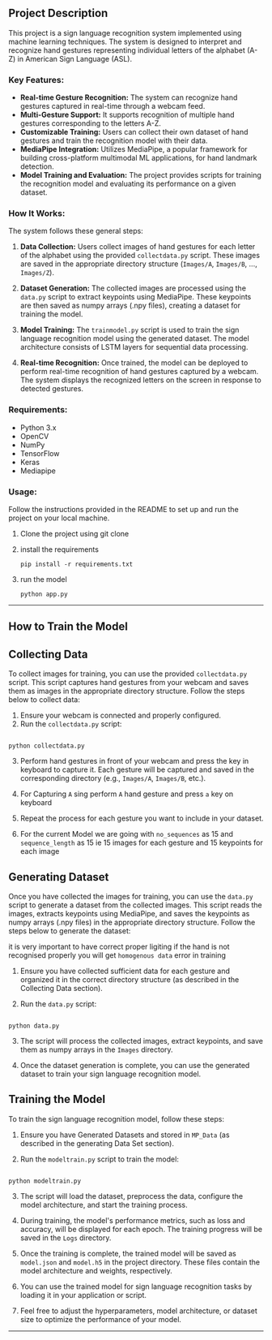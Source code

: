 ## Project Description

This project is a sign language recognition system implemented using machine learning techniques. The system is designed to interpret and recognize hand gestures representing individual letters of the alphabet (A-Z) in American Sign Language (ASL).

### Key Features:

- **Real-time Gesture Recognition:** The system can recognize hand gestures captured in real-time through a webcam feed.
- **Multi-Gesture Support:** It supports recognition of multiple hand gestures corresponding to the letters A-Z.
- **Customizable Training:** Users can collect their own dataset of hand gestures and train the recognition model with their data.
- **MediaPipe Integration:** Utilizes MediaPipe, a popular framework for building cross-platform multimodal ML applications, for hand landmark detection.
- **Model Training and Evaluation:** The project provides scripts for training the recognition model and evaluating its performance on a given dataset.

### How It Works:

The system follows these general steps:

1. **Data Collection:** Users collect images of hand gestures for each letter of the alphabet using the provided `collectdata.py` script. These images are saved in the appropriate directory structure (`Images/A`, `Images/B`, ..., `Images/Z`).

2. **Dataset Generation:** The collected images are processed using the `data.py` script to extract keypoints using MediaPipe. These keypoints are then saved as numpy arrays (.npy files), creating a dataset for training the model.

3. **Model Training:** The `trainmodel.py` script is used to train the sign language recognition model using the generated dataset. The model architecture consists of LSTM layers for sequential data processing.

4. **Real-time Recognition:** Once trained, the model can be deployed to perform real-time recognition of hand gestures captured by a webcam. The system displays the recognized letters on the screen in response to detected gestures.

### Requirements:

- Python 3.x
- OpenCV
- NumPy
- TensorFlow
- Keras
- Mediapipe

### Usage:

Follow the instructions provided in the README to set up and run the project on your local machine.

1. Clone the project using git clone
2. install the requirements

   ```
   pip install -r requirements.txt
   ```

3. run the model
   ```
   python app.py
   ```

---

## How to Train the Model

## Collecting Data

To collect images for training, you can use the provided `collectdata.py` script. This script captures hand gestures from your webcam and saves them as images in the appropriate directory structure. Follow the steps below to collect data:

1. Ensure your webcam is connected and properly configured.
2. Run the `collectdata.py` script:

```

python collectdata.py

```

3. Perform hand gestures in front of your webcam and press the key in keyboard to capture it. Each gesture will be captured and saved in the corresponding directory (e.g., `Images/A`, `Images/B`, etc.).
4. For Capturing `A` sing perform `A` hand gesture and press `a` key on keyboard

5. Repeat the process for each gesture you want to include in your dataset.
6. For the current Model we are going with `no_sequences` as 15 and `sequence_length` as 15 ie 15 images for each gesture and 15 keypoints for each image

## Generating Dataset

Once you have collected the images for training, you can use the `data.py` script to generate a dataset from the collected images. This script reads the images, extracts keypoints using MediaPipe, and saves the keypoints as numpy arrays (.npy files) in the appropriate directory structure. Follow the steps below to generate the dataset:

it is very important to have correct proper ligiting if the hand is not recognised properly you will get `homogenous data` error in training

1. Ensure you have collected sufficient data for each gesture and organized it in the correct directory structure (as described in the Collecting Data section).

2. Run the `data.py` script:

```

python data.py

```

3. The script will process the collected images, extract keypoints, and save them as numpy arrays in the `Images` directory.

4. Once the dataset generation is complete, you can use the generated dataset to train your sign language recognition model.

## Training the Model

To train the sign language recognition model, follow these steps:

1. Ensure you have Generated Datasets and stored in `MP_Data` (as described in the generating Data Set section).

2. Run the `modeltrain.py` script to train the model:

```

python modeltrain.py

```

3. The script will load the dataset, preprocess the data, configure the model architecture, and start the training process.

4. During training, the model's performance metrics, such as loss and accuracy, will be displayed for each epoch. The training progress will be saved in the `Logs` directory.

5. Once the training is complete, the trained model will be saved as `model.json` and `model.h5` in the project directory. These files contain the model architecture and weights, respectively.

6. You can use the trained model for sign language recognition tasks by loading it in your application or script.

7. Feel free to adjust the hyperparameters, model architecture, or dataset size to optimize the performance of your model.

---
